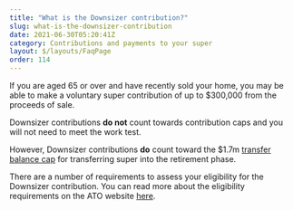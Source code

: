 ```yaml
---
title: "What is the Downsizer contribution?"
slug: what-is-the-downsizer-contribution
date: 2021-06-30T05:20:41Z
category: Contributions and payments to your super
layout: $/layouts/FaqPage
order: 114
---
```


If you are aged 65 or over and have recently sold your home, you may be able to make a voluntary super contribution of up to $300,000 from the proceeds of sale.

Downsizer contributions **do not** count towards contribution caps and you will not need to meet the work test.

However, Downsizer contributions **do** count toward the $1.7m [transfer balance cap](https://www.ato.gov.au/individuals/super/withdrawing-and-using-your-super/transfer-balance-cap/) for transferring super into the retirement phase.

There are a number of requirements to assess your eligibility for the Downsizer contribution. You can read more about the eligibility requirements on the ATO website [here](https://www.ato.gov.au/Individuals/Super/Growing-your-super/Adding-to-your-super/Downsizing-contributions-into-superannuation/).
